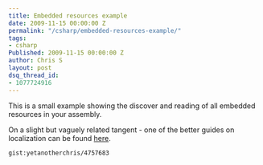 ```yaml
---
title: Embedded resources example
date: 2009-11-15 00:00:00 Z
permalink: "/csharp/embedded-resources-example/"
tags:
- csharp
Published: 2009-11-15 00:00:00 Z
author: Chris S
layout: post
dsq_thread_id:
- 1077724916
---
```


This is a small example showing the discover and reading of all embedded resources in your assembly.

On a slight but vaguely related tangent - one of the better guides on localization can be found [here][1].

<!--more-->

  
`gist:yetanotherchris/4757683`

 [1]: http://en.csharp-online.net/Localization_Like_the_Pros—Outsourcing_Translations
